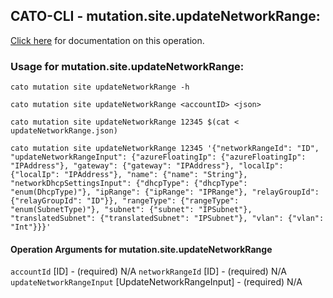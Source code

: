 
## CATO-CLI - mutation.site.updateNetworkRange:
[Click here](https://api.catonetworks.com/documentation/#mutation-updateNetworkRange) for documentation on this operation.

### Usage for mutation.site.updateNetworkRange:

`cato mutation site updateNetworkRange -h`

`cato mutation site updateNetworkRange <accountID> <json>`

`cato mutation site updateNetworkRange 12345 $(cat < updateNetworkRange.json)`

`cato mutation site updateNetworkRange 12345 '{"networkRangeId": "ID", "updateNetworkRangeInput": {"azureFloatingIp": {"azureFloatingIp": "IPAddress"}, "gateway": {"gateway": "IPAddress"}, "localIp": {"localIp": "IPAddress"}, "name": {"name": "String"}, "networkDhcpSettingsInput": {"dhcpType": {"dhcpType": "enum(DhcpType)"}, "ipRange": {"ipRange": "IPRange"}, "relayGroupId": {"relayGroupId": "ID"}}, "rangeType": {"rangeType": "enum(SubnetType)"}, "subnet": {"subnet": "IPSubnet"}, "translatedSubnet": {"translatedSubnet": "IPSubnet"}, "vlan": {"vlan": "Int"}}}'`

#### Operation Arguments for mutation.site.updateNetworkRange ####
`accountId` [ID] - (required) N/A 
`networkRangeId` [ID] - (required) N/A 
`updateNetworkRangeInput` [UpdateNetworkRangeInput] - (required) N/A 
